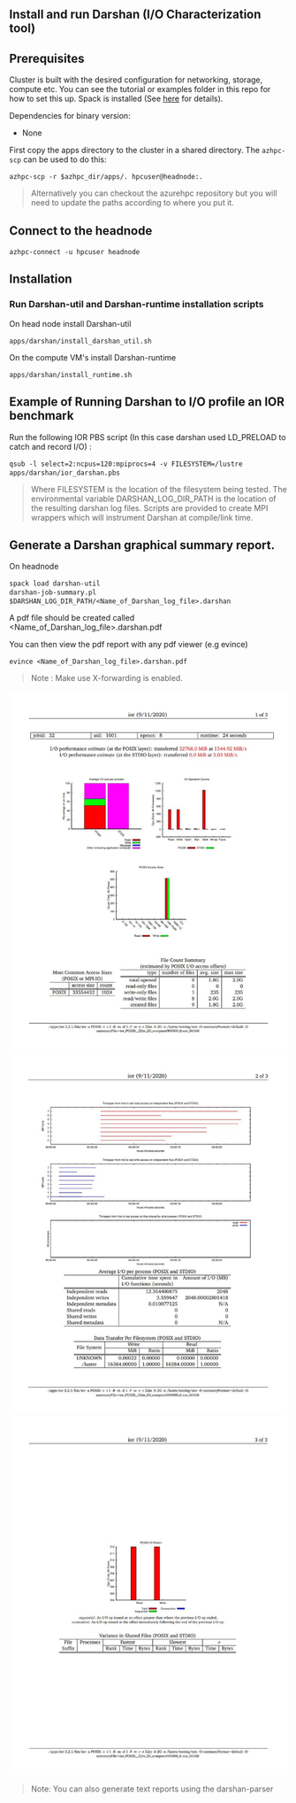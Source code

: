 ## Install and run Darshan (I/O Characterization tool)

## Prerequisites

Cluster is built with the desired configuration for networking, storage, compute etc. You can see the tutorial or examples folder in this repo for how to set this up. Spack is installed (See [here](../spack/readme.md) for details).

Dependencies for binary version:

* None


First copy the apps directory to the cluster in a shared directory.  The `azhpc-scp` can be used to do this:

```
azhpc-scp -r $azhpc_dir/apps/. hpcuser@headnode:.
```

> Alternatively you can checkout the azurehpc repository but you will need to update the paths according to where you put it.


## Connect to the headnode

```
azhpc-connect -u hpcuser headnode
```

## Installation

### Run Darshan-util and Darshan-runtime installation scripts

On head node install Darshan-util
```
apps/darshan/install_darshan_util.sh 
```

On the compute VM's install Darshan-runtime
```
apps/darshan/install_runtime.sh 
```

## Example of Running Darshan to I/O profile an IOR benchmark


Run the following IOR PBS script (In this case darshan used LD_PRELOAD to catch and record I/O) :

```
qsub -l select=2:ncpus=120:mpiprocs=4 -v FILESYSTEM=/lustre apps/darshan/ior_darshan.pbs

```
> Where FILESYSTEM is the location of the filesystem being tested. The environmental variable DARSHAN_LOG_DIR_PATH is the location of the resulting darshan log files. Scripts are provided to create MPI wrappers which will instrument Darshan at compile/link time.

## Generate a Darshan graphical summary report.

On headnode
```
spack load darshan-util
darshan-job-summary.pl $DARSHAN_LOG_DIR_PATH/<Name_of_Darshan_log_file>.darshan
```
A pdf file should be created called <Name_of_Darshan_log_file>.darshan.pdf

You can then view the pdf report with any pdf viewer (e.g evince)

```
evince <Name_of_Darshan_log_file>.darshan.pdf
```
> Note : Make use X-forwarding is enabled.

![Alt text1](/apps/darshan/images/darshan_ior1.JPG?raw=true "ior1")
![Alt text1](/apps/darshan/images/darshan_ior2.JPG?raw=true "ior2")
![Alt text1](/apps/darshan/images/darshan_ior3.JPG?raw=true "ior3")

>Note: You can also generate text reports using the darshan-parser
